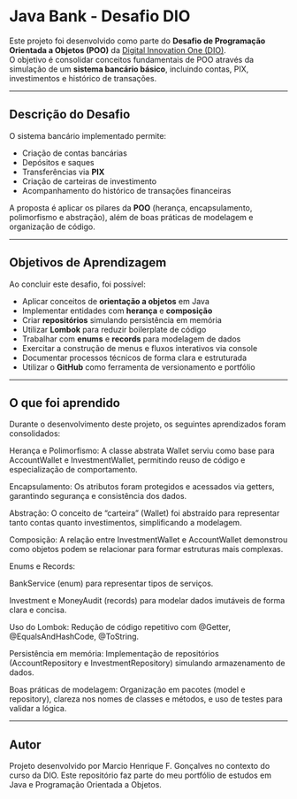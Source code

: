 # Java Bank - Desafio DIO

Este projeto foi desenvolvido como parte do **Desafio de Programação Orientada a Objetos (POO)** da [Digital Innovation One (DIO)](https://www.dio.me/).  
O objetivo é consolidar conceitos fundamentais de POO através da simulação de um **sistema bancário básico**, incluindo contas, PIX, investimentos e histórico de transações.

---

## Descrição do Desafio

O sistema bancário implementado permite:

- Criação de contas bancárias
- Depósitos e saques
- Transferências via **PIX**
- Criação de carteiras de investimento
- Acompanhamento do histórico de transações financeiras

A proposta é aplicar os pilares da **POO** (herança, encapsulamento, polimorfismo e abstração), além de boas práticas de modelagem e organização de código.

---

## Objetivos de Aprendizagem

Ao concluir este desafio, foi possível:

- Aplicar conceitos de **orientação a objetos** em Java  
- Implementar entidades com **herança** e **composição**  
- Criar **repositórios** simulando persistência em memória  
- Utilizar **Lombok** para reduzir boilerplate de código  
- Trabalhar com **enums** e **records** para modelagem de dados  
- Exercitar a construção de menus e fluxos interativos via console  
- Documentar processos técnicos de forma clara e estruturada  
- Utilizar o **GitHub** como ferramenta de versionamento e portfólio  

---

## O que foi aprendido

Durante o desenvolvimento deste projeto, os seguintes aprendizados foram consolidados:

Herança e Polimorfismo: A classe abstrata Wallet serviu como base para AccountWallet e InvestmentWallet, permitindo reuso de código e especialização de comportamento.

Encapsulamento: Os atributos foram protegidos e acessados via getters, garantindo segurança e consistência dos dados.

Abstração: O conceito de “carteira” (Wallet) foi abstraído para representar tanto contas quanto investimentos, simplificando a modelagem.

Composição: A relação entre InvestmentWallet e AccountWallet demonstrou como objetos podem se relacionar para formar estruturas mais complexas.

Enums e Records:

BankService (enum) para representar tipos de serviços.

Investment e MoneyAudit (records) para modelar dados imutáveis de forma clara e concisa.

Uso do Lombok: Redução de código repetitivo com @Getter, @EqualsAndHashCode, @ToString.

Persistência em memória: Implementação de repositórios (AccountRepository e InvestmentRepository) simulando armazenamento de dados.

Boas práticas de modelagem: Organização em pacotes (model e repository), clareza nos nomes de classes e métodos, e uso de testes para validar a lógica.

---

## Autor
Projeto desenvolvido por Marcio Henrique F. Gonçalves no contexto do curso da DIO. Este repositório faz parte do meu portfólio de estudos em Java e Programação Orientada a Objetos.
